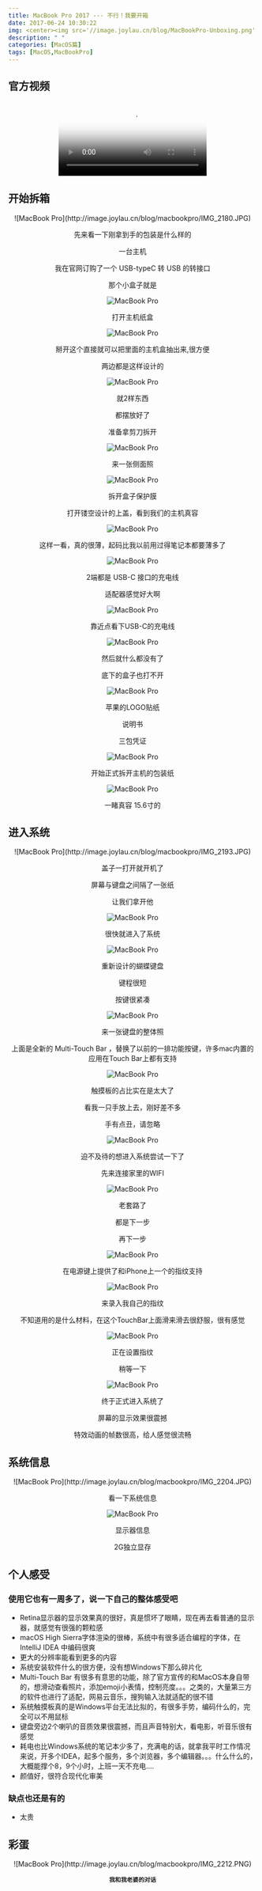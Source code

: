 ```yaml
---
title: MacBook Pro 2017 --- 不行！我要开箱
date: 2017-06-24 10:30:22
img: <center><img src='//image.joylau.cn/blog/MacBookPro-Unboxing.png' alt='MacBookPro-Unboxing'></center>
description: " "
categories: [MacOS篇]
tags: [MacOS,MacBookPro]
---
```


<!-- more -->

## 官方视频

<center>
<video src="//image.joylau.cn/blog/macbook-pro-design.mp4" loop="true" controls="controls" poster="//image.joylau.cn/blog/MacBookPro-unboxing-video.png">您的浏览器版本太低，无法观看本视频</video>
</center>


## 开始拆箱

<center>
![MacBook Pro](http://image.joylau.cn/blog/macbookpro/IMG_2180.JPG)

先来看一下刚拿到手的包装是什么样的

一台主机

我在官网订购了一个 USB-typeC 转 USB 的转接口

那个小盒子就是
 
 
 
 
![MacBook Pro](http://image.joylau.cn/blog/macbookpro/IMG_2181.JPG)

打开主机纸盒




![MacBook Pro](http://image.joylau.cn/blog/macbookpro/IMG_2182.JPG)

掰开这个直接就可以把里面的主机盒抽出来,很方便

两边都是这样设计的




![MacBook Pro](http://image.joylau.cn/blog/macbookpro/IMG_2183.JPG)

就2样东西

都摆放好了

准备拿剪刀拆开




![MacBook Pro](http://image.joylau.cn/blog/macbookpro/IMG_2184.JPG)

来一张侧面照




![MacBook Pro](http://image.joylau.cn/blog/macbookpro/IMG_2185.JPG)

拆开盒子保护膜

打开镂空设计的上盖，看到我们的主机真容




![MacBook Pro](http://image.joylau.cn/blog/macbookpro/IMG_2186.JPG)

这样一看，真的很薄，起码比我以前用过得笔记本都要薄多了




![MacBook Pro](http://image.joylau.cn/blog/macbookpro/IMG_2187.JPG)

2端都是 USB-C 接口的充电线

适配器感觉好大啊




![MacBook Pro](http://image.joylau.cn/blog/macbookpro/IMG_2188.JPG)

靠近点看下USB-C的充电线




![MacBook Pro](http://image.joylau.cn/blog/macbookpro/IMG_2189.JPG)

然后就什么都没有了

底下的盒子也打不开




![MacBook Pro](http://image.joylau.cn/blog/macbookpro/IMG_2190.JPG)

苹果的LOGO贴纸

说明书

三包凭证




![MacBook Pro](http://image.joylau.cn/blog/macbookpro/IMG_2191.JPG)

开始正式拆开主机的包装纸




![MacBook Pro](http://image.joylau.cn/blog/macbookpro/IMG_2192.JPG)

一睹真容
15.6寸的
</center>





## 进入系统


<center>
![MacBook Pro](http://image.joylau.cn/blog/macbookpro/IMG_2193.JPG)

盖子一打开就开机了

屏幕与键盘之间隔了一张纸

让我们拿开他




![MacBook Pro](http://image.joylau.cn/blog/macbookpro/IMG_2194.JPG)

很快就进入了系统




![MacBook Pro](http://image.joylau.cn/blog/macbookpro/IMG_2195.JPG)

重新设计的蝴蝶键盘

键程很短

按键很紧凑




![MacBook Pro](http://image.joylau.cn/blog/macbookpro/IMG_2196.JPG)

来一张键盘的整体照

上面是全新的 Multi-Touch Bar ，替换了以前的一排功能按键，许多mac内置的应用在Touch Bar上都有支持




![MacBook Pro](http://image.joylau.cn/blog/macbookpro/IMG_2197.JPG)

触摸板的占比实在是太大了

看我一只手放上去，刚好差不多

手有点丑，请忽略




![MacBook Pro](http://image.joylau.cn/blog/macbookpro/IMG_2198.JPG)

迫不及待的想进入系统尝试一下了

先来连接家里的WIFI




![MacBook Pro](http://image.joylau.cn/blog/macbookpro/IMG_2199.JPG)

老套路了

都是下一步

再下一步




![MacBook Pro](http://image.joylau.cn/blog/macbookpro/IMG_2200.JPG)

在电源键上提供了和iPhone上一个的指纹支持




![MacBook Pro](http://image.joylau.cn/blog/macbookpro/IMG_2201.JPG)

来录入我自己的指纹

不知道用的是什么材料，在这个TouchBar上面滑来滑去很舒服，很有感觉




![MacBook Pro](http://image.joylau.cn/blog/macbookpro/IMG_2202.JPG)

正在设置指纹

稍等一下




![MacBook Pro](http://image.joylau.cn/blog/macbookpro/IMG_2203.JPG)

终于正式进入系统了

屏幕的显示效果很震撼

特效动画的帧数很高，给人感觉很流畅
</center>




## 系统信息

<center>
![MacBook Pro](http://image.joylau.cn/blog/macbookpro/IMG_2204.JPG)

看一下系统信息




![MacBook Pro](http://image.joylau.cn/blog/macbookpro/IMG_2205.JPG)

显示器信息

2G独立显存
</center>


## 个人感受

### 使用它也有一周多了，说一下自己的整体感受吧
- Retina显示器的显示效果真的很好，真是惯坏了眼睛，现在再去看普通的显示器，就感觉有很强的颗粒感
- macOS High Sierra字体渲染的很棒，系统中有很多适合编程的字体，在 IntelliJ IDEA 中编码很爽
- 更大的分辨率能看到更多的内容
- 系统安装软件什么的很方便，没有想Windows下那么碎片化
- Multi-Touch Bar 有很多有意思的功能，除了官方宣传的和MacOS本身自带的，想滑动查看照片，添加emoji小表情，控制亮度。。。之类的，大量第三方的软件也进行了适配，网易云音乐，搜狗输入法就适配的很不错
- 系统触摸板真的是Windows平台无法比拟的，有很多手势，编码什么的，完全可以不用鼠标
- 键盘旁边2个喇叭的音质效果很震撼，而且声音特别大，看电影，听音乐很有感觉
- 耗电也比Windows系统的笔记本少多了，充满电的话，就拿我平时工作情况来说，开多个IDEA，起多个服务，多个浏览器，多个编辑器。。。什么什么的，大概能撑个8，9个小时，上班一天不充电....
- 颜值好，很符合现代化审美




### 缺点也还是有的
- 太贵


## 彩蛋

<center>
![MacBook Pro](http://image.joylau.cn/blog/macbookpro/IMG_2212.PNG)

**`我和我老婆的对话`**
</center>
